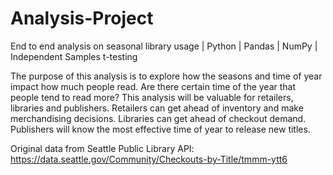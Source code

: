 # Analysis-Project
End to end analysis on seasonal library usage | Python | Pandas | NumPy | Independent Samples t-testing

The purpose of this analysis is to explore how the seasons and time of year impact how much people read. Are there certain time of the year that people tend to read more? This analysis will be valuable for retailers, libraries and publishers. Retailers can get ahead of inventory and make merchandising decisions. Libraries can get ahead of checkout demand. Publishers will know the most effective time of year to release new titles.

Original data from Seattle Public Library API:
https://data.seattle.gov/Community/Checkouts-by-Title/tmmm-ytt6
